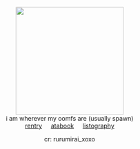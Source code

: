 <div align="center">
  
[<img height="250" src="https://file.garden/Zoh6AmUPgG7Qjqjt/github/download.png">](https://x.com/rurumirai_xoxo/status/1944049693689806879)<br>
i am wherever my oomfs are (usually spawn)<br>
[rentry](https://rentry.co/konoha)⠀⠀[atabook](https://oliver.atabook.org/)⠀⠀[listography](https://listography.com/rusame)<br>

cr: rurumirai_xoxo
